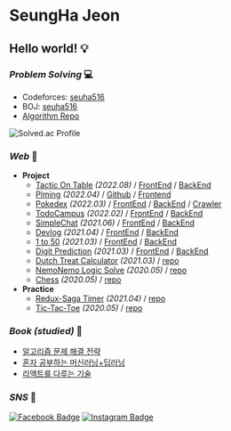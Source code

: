 # SeungHa Jeon
## **Hello world!** :bulb:  

### _Problem Solving_ 💻
* Codeforces: [seuha516](https://codeforces.com/profile/seuha516)  
* BOJ: [seuha516](http://icpc.me/seuha516)
* [Algorithm Repo](https://github.com/seuha516/algorithm)

![Solved.ac Profile](http://mazassumnida.wtf/api/v2/generate_badge?boj=seuha516)

### _Web_ :memo:
* <b>Project</b>
  * [Tactic On Table](https://tactic-on-table.netlify.app/) *(2022.08)* / [FrontEnd](https://github.com/seuha516/tactic-on-table-react-frontend) / [BackEnd](https://github.com/seuha516/tactic-on-table-django-backend)
  * [Plming](https://plming.netlify.app/) *(2022.04)* / [Github](https://github.com/seuha516/Plming) / [Frontend](https://github.com/pgrm-study-website/Frontend)
  * [Pokedex](https://pokedex-seuha516.netlify.app/) *(2022.03)* / [FrontEnd](https://github.com/seuha516/pokedex-react-frontend) / [BackEnd](https://github.com/seuha516/pokedex-spring-backend) / [Crawler](https://github.com/seuha516/pokedex-python-crawler)
  * [TodoCampus](https://todocampus.netlify.app/) *(2022.02)* / [FrontEnd](https://github.com/seuha516/todo-campus-react-frontend) / [BackEnd](https://github.com/seuha516/todo-campus-django-backend)
  * [SimpleChat](https://simplechat-seuha516.netlify.app/) *(2021.06)* / [FrontEnd](https://github.com/seuha516/simplechat-react-frontend) / [BackEnd](https://github.com/seuha516/simplechat-express-backend)
  * [Devlog](https://devlog-seungha.netlify.app/) *(2021.04)* / [FrontEnd](https://github.com/seuha516/devlog-react-frontend) / [BackEnd](https://github.com/seuha516/devlog-express-backend)
  * [1 to 50](https://1to50-seuha516.netlify.app/) *(2021.03)* / [FrontEnd](https://github.com/seuha516/1to50-react-frontend) / [BackEnd](https://github.com/seuha516/1to50-koa-backend)
  * [Digit Prediction](https://digit-prediction-seuha516.netlify.app/) *(2021.03)* / [FrontEnd](https://github.com/seuha516/digit-prediction-react-frontend) / [BackEnd](https://github.com/seuha516/digit-prediction-flask-backend)
  * [Dutch Treat Calculator](https://seuha516.github.io/dutch-treat-js/DutchTreat.html) *(2021.03)* / [repo](https://github.com/seuha516/dutch-treat-js)
  * [NemoNemo Logic Solve](https://seuha516.github.io/nemo-nemo-logic-js/NemoNemoLogic.html) *(2020.05)* / [repo](https://github.com/seuha516/nemo-nemo-logic-js)
  * [Chess](https://seungha-devlog-server.xyz:4003/) *(2020.05)* / [repo](https://github.com/seuha516/chess-js)
* <b>Practice</b>
  * [Redux-Saga Timer](https://redux-saga-timer-seuha516.netlify.app/) *(2021.04)* / [repo](https://github.com/seuha516/redux-saga-timer-react)
  * [Tic-Tac-Toe](https://seuha516.github.io/practice-develop/TicTacToe/TicTacToe.html) *(2020.05)* / [repo](https://github.com/seuha516/practice-develop/tree/main/TicTacToe)

### _Book (studied)_ :scroll:
* [알고리즘 문제 해결 전략](https://github.com/seuha516/algorithm/tree/main/Algospot)
* [혼자 공부하는 머신러닝+딥러닝](https://github.com/seuha516/practice-machine-learning)
* [리액트를 다루는 기술](https://github.com/seuha516/practice-react)

### _SNS_ :rocket:
[![Facebook Badge](https://img.shields.io/badge/-Facebook-1877f2?style=flat-square&logo=facebook&logoColor=white&link=https://www.facebook.com/seuha516)](https://www.facebook.com/seuha516) 
[![Instagram Badge](https://img.shields.io/badge/-Instagram-dd2a7b?style=flat-square&logo=instagram&logoColor=white&link=https://www.instagram.com/jeon.seungha/)](https://www.instagram.com/jeon.seungha/)  

